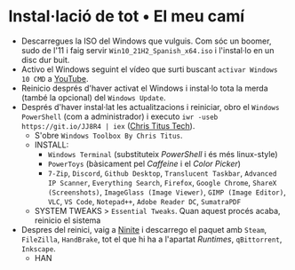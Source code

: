 # Instal·lació de tot • El meu camí

- Descarregues la ISO del Windows que vulguis. Com sóc un boomer, sudo de l'11 i faig servir `Win10_21H2_Spanish_x64.iso` i l'instal·lo en un disc dur buit.
- Activo el Windows seguint el vídeo que surti buscant `activar Windows 10 CMD` a [YouTube](https://youtube.com/results?search_query=activar+windows+10+cmd).
- Reinicio després d'haver activat el Windows i instal·lo tota la merda (també la opcional) del `Windows Update`.
- Després d'haver instal·lat les actualitzacions i reiniciar, obro el `Windows PowerShell` (com a administrador) i executo `iwr -useb https://git.io/JJ8R4 | iex` ([Chris Titus Tech](https://github.com/ChrisTitusTech/win10script)).
  - S'obre `Windows Toolbox By Chris Titus`.
  - INSTALL:
    - `Windows Terminal` (substituteix *PowerShell* i és més linux-style)
    - `PowerToys` (bàsicament pel *Caffeine* i el *Color Picker*)
    - `7-Zip`, `Discord`, `Github Desktop`, `Translucent Taskbar`, `Advanced IP Scanner`, `Everything Search`, `Firefox`, `Google Chrome`, `ShareX (Screenshots)`, `ImageGlass (Image Viewer)`, `GIMP (Image Editor)`, `VLC`, `VS Code`, `Notepad++`, `Adobe Reader DC`, `SumatraPDF`
  - SYSTEM TWEAKS > `Essential Tweaks`. Quan aquest procés acaba, reinicio el sistema
 - Despres del reinici, vaig a [Ninite](https://ninite.com) i descarrego el paquet amb `Steam`, `FileZilla`, `HandBrake`, tot el que hi ha a l'apartat *Runtimes*, `qBittorrent`, `Inkscape`.
   - HAN
